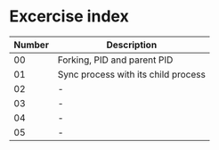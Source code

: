 # Excercise index

| Number |  Description |
| ------------| ---------------- |
|00              | Forking, PID and parent PID |
|01              | Sync process with its child process |
|02              | - |
|03              | - |
|04              | - |
|05              | - |